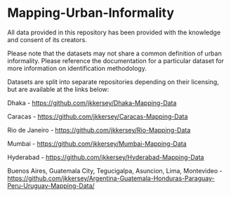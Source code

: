 # Mapping-Urban-Informality

All data provided in this repository has been provided with the knowledge and consent of its creators.

Please note that the datasets may not share a common definition of urban informality. Please reference the documentation for a particular dataset for more information on identification methodology. 

Datasets are split into separate repositories depending on their licensing, but are available at the links below:

Dhaka - https://github.com/jkkersey/Dhaka-Mapping-Data

Caracas - https://github.com/jkkersey/Caracas-Mapping-Data

Rio de Janeiro - https://github.com/jkkersey/Rio-Mapping-Data

Mumbai - https://github.com/jkkersey/Mumbai-Mapping-Data

Hyderabad - https://github.com/jkkersey/Hyderabad-Mapping-Data

Buenos Aires, Guatemala City, Tegucigalpa, Asuncion, Lima, Montevideo - https://github.com/jkkersey/Argentina-Guatemala-Honduras-Paraguay-Peru-Uruguay-Mapping-Data/
